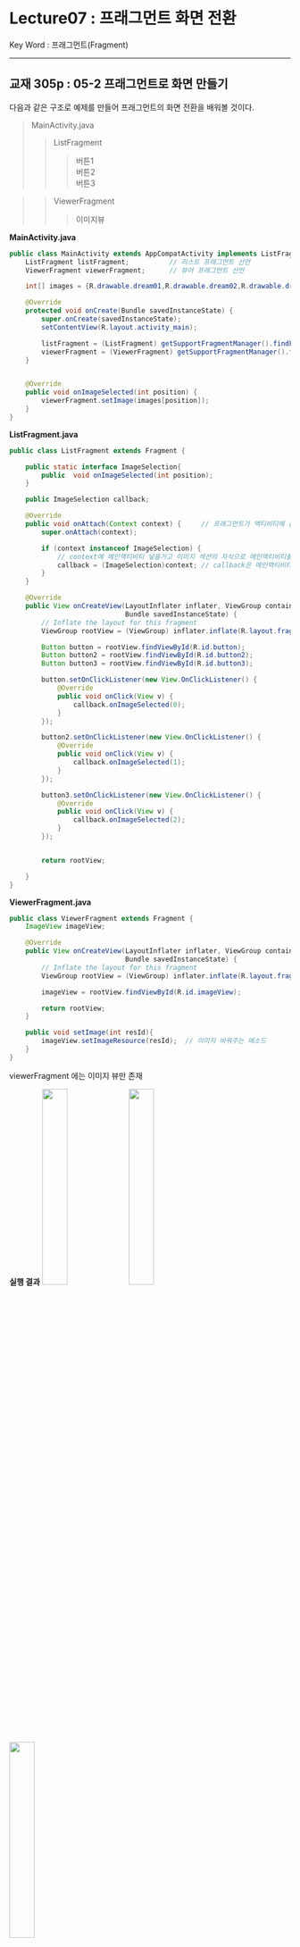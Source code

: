 # Lecture07 : 프래그먼트 화면 전환
Key Word : 프래그먼트(Fragment)   
   
<hr/>
   
## 교재 305p : 05-2 프래그먼트로 화면 만들기   
   
 다음과 같은 구조로 예제를 만들어 프래그먼트의 화면 전환을 배워볼 것이다.   
    
> MainActivity.java
> > ListFragment
> > > 버튼1   
> > > 버튼2   
> > > 버튼3   

> > ViewerFragment
> > > 이미지뷰

**MainActivity.java**
   
```java
public class MainActivity extends AppCompatActivity implements ListFragment.ImageSelection{
    ListFragment listFragment;          // 리스트 프래그먼트 선언
    ViewerFragment viewerFragment;      // 뷰어 프래그먼트 선언

    int[] images = {R.drawable.dream01,R.drawable.dream02,R.drawable.dream03};  //드림01 이 정수 타입임? 이미지?

    @Override
    protected void onCreate(Bundle savedInstanceState) {
        super.onCreate(savedInstanceState);
        setContentView(R.layout.activity_main);

        listFragment = (ListFragment) getSupportFragmentManager().findFragmentById(R.id.ListFragment);
        viewerFragment = (ViewerFragment) getSupportFragmentManager().findFragmentById(R.id.ViewerFragment);
    }


    @Override
    public void onImageSelected(int position) {
        viewerFragment.setImage(images[position]);
    }
}
```
   
**ListFragment.java**
   

```java
public class ListFragment extends Fragment {

    public static interface ImageSelection{
        public  void onImageSelected(int position);
    }

    public ImageSelection callback;

    @Override
    public void onAttach(Context context) {     // 프래그먼트가 액티비티에 붙는 순간에 대해서 오버라이드함.
        super.onAttach(context);

        if (context instanceof ImageSelection) {
            // context에 메인액티비티 넣을거고 이미지 섹션의 자식으로 메인엑티비티를 넣을거임. 그러면 true가 나옴
            callback = (ImageSelection)context; // callback은 메인액티비티임.
        }
    }

    @Override
    public View onCreateView(LayoutInflater inflater, ViewGroup container,
                             Bundle savedInstanceState) {
        // Inflate the layout for this fragment
        ViewGroup rootView = (ViewGroup) inflater.inflate(R.layout.fragment_list, container, false);

        Button button = rootView.findViewById(R.id.button);
        Button button2 = rootView.findViewById(R.id.button2);
        Button button3 = rootView.findViewById(R.id.button3);

        button.setOnClickListener(new View.OnClickListener() {
            @Override
            public void onClick(View v) {
                callback.onImageSelected(0);
            }
        });

        button2.setOnClickListener(new View.OnClickListener() {
            @Override
            public void onClick(View v) {
                callback.onImageSelected(1);
            }
        });

        button3.setOnClickListener(new View.OnClickListener() {
            @Override
            public void onClick(View v) {
                callback.onImageSelected(2);
            }
        });


        return rootView;

    }
}
```
   
**ViewerFragment.java**
   
```java
public class ViewerFragment extends Fragment {
    ImageView imageView;

    @Override
    public View onCreateView(LayoutInflater inflater, ViewGroup container,
                             Bundle savedInstanceState) {
        // Inflate the layout for this fragment
        ViewGroup rootView = (ViewGroup) inflater.inflate(R.layout.fragment_viewer, container, false);

        imageView = rootView.findViewById(R.id.imageView);

        return rootView;
    }

    public void setImage(int resId){
        imageView.setImageResource(resId);  // 이미지 바꿔주는 메소드
    }
}
```

 viewerFragment 에는 이미지 뷰만 존재

**실행 결과**
<img src="https://user-images.githubusercontent.com/84966961/122517207-b6534580-d04a-11eb-96e7-c92b0f35576c.png" width="30%"> <img src="https://user-images.githubusercontent.com/84966961/122517241-bf441700-d04a-11eb-9e7b-efedf62e2dc2.png" width="30%"> <img src="https://user-images.githubusercontent.com/84966961/122517259-c2d79e00-d04a-11eb-8ce3-1b5be110f261.png" width="30%">
